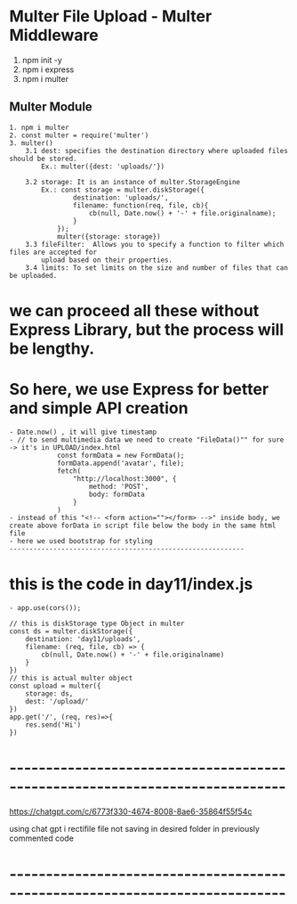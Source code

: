 # Multer File Upload - Multer Middleware
1. npm init -y
2. npm i express
3. npm i multer

## Multer Module
    1. npm i multer
    2. const multer = require('multer')
    3. multer()
        3.1 dest: specifies the destination directory where uploaded files should be stored.
            Ex.: multer({dest: 'uploads/'})

        3.2 storage: It is an instance of multer.StorageEngine
            Ex.: const storage = multer.diskStorage({
                    destination: 'uploads/',
                    filename: function(req, file, cb){
                        cb(null, Date.now() + '-' + file.originalname);
                    }
                });
                multer({storage: storage})
        3.3 fileFilter:  Allows you to specify a function to filter which files are accepted for 
            upload based on their properties.
        3.4 limits: To set limits on the size and number of files that can be uploaded.
# we can proceed all these without Express Library, but the process will be lengthy. 
# So here, we use Express for better and simple API creation 
    - Date.now() , it will give timestamp
    - // to send multimedia data we need to create "FileData()"" for sure -> it's in UPLOAD/index.html
                const formData = new FormData();
                formData.append('avatar', file);
                fetch(
                    "http://localhost:3000", {
                        method: 'POST',
                        body: formData
                    }
                )
    - instead of this "<!-- <form action=""></form> -->" inside body, we create above forData in script file below the body in the same html file
    - here we used bootstrap for styling
    -----------------------------------------------------------
# this is the code in day11/index.js
    - app.use(cors());

    // this is diskStorage type Object in multer
    const ds = multer.diskStorage({
        destination: 'day11/uploads',
        filename: (req, file, cb) => {
            cb(null, Date.now() + '-' + file.originalname)
        }
    })
    // this is actual multer object 
    const upload = multer({
        storage: ds,
        dest: '/upload/'
    })
    app.get('/', (req, res)=>{
        res.send('Hi')
    })
# ----------------------------------------------------------------------------
https://chatgpt.com/c/6773f330-4674-8008-8ae6-35864f55f54c

using chat gpt i rectifile file not saving in desired folder in previously commented code
# ----------------------------------------------------------------------------
